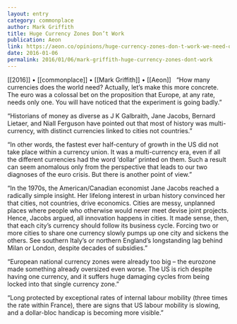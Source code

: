 ```yaml
---
layout: entry
category: commonplace
author: Mark Griffith
title: Huge Currency Zones Don’t Work
publication: Aeon
link: https://aeon.co/opinions/huge-currency-zones-don-t-work-we-need-one-per-city
date: 2016-01-06
permalink: 2016/01/06/mark-griffith-huge-currency-zones-dont-work
---
```


[[2016]] • [[commonplace]] • [[Mark Griffith]] • [[Aeon]]
 
“How many currencies does the world need? Actually, let’s make this more concrete. The euro was a colossal bet on the proposition that Europe, at any rate, needs only one. You will have noticed that the experiment is going badly.”

“Historians of money as diverse as J K Galbraith, Jane Jacobs, Bernard Lietaer, and Niall Ferguson have pointed out that most of history was multi-currency, with distinct currencies linked to cities not countries.”

“In other words, the fastest ever half-century of growth in the US did not take place within a currency union. It was a multi-currency era, even if all the different currencies had the word ‘dollar’ printed on them. Such a result can seem anomalous only from the perspective that leads to our two diagnoses of the euro crisis. But there is another point of view.”

“In the 1970s, the American/Canadian economist Jane Jacobs reached a radically simple insight. Her lifelong interest in urban history convinced her that cities, not countries, drive economics. Cities are messy, unplanned places where people who otherwise would never meet devise joint projects. Hence, Jacobs argued, all innovation happens in cities. It made sense, then, that each city’s currency should follow its business cycle. Forcing two or more cities to share one currency slowly pumps up one city and sickens the others. See southern Italy’s or northern England’s longstanding lag behind Milan or London, despite decades of subsidies.”

“European national currency zones were already too big – the eurozone made something already oversized even worse. The US is rich despite having one currency, and it suffers huge damaging cycles from being locked into that single currency zone.”

“Long protected by exceptional rates of internal labour mobility (three times the rate within France), there are signs that US labour mobility is slowing, and a dollar-bloc handicap is becoming more visible.”
